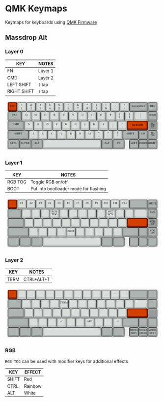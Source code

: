# QMK Keymaps

Keymaps for keyboards using [QMK Firmware](https://github.com/qmk/qmk_firmware)

## Massdrop Alt

### Layer 0

| KEY         | NOTES             |
|-------------|-------------------|
| FN          | Layer 1           |
| CMD         | Layer 2           |
| LEFT SHIFT  | `(` tap           |
| RIGHT SHIFT | `)` tap           |

![layer0](assets/massdrop-alt/layer0.png)

### Layer 1

| KEY     | NOTES                                 |
|---------|---------------------------------------|
| RGB TOG | Toggle RGB on/off                     |
| BOOT    | Put into bootloader mode for flashing |

![layer1](assets/massdrop-alt/layer1.png)

### Layer 2

| KEY     | NOTES      |
|---------|------------|
| TERM    | CTRL+ALT+T |

![layer2](assets/massdrop-alt/layer2.png)

### RGB

`RGB TOG` can be used with modifier keys for additional effects

| KEY   | EFFECT  |
|-------|---------|
| SHIFT | Red     |
| CTRL  | Rainbow |
| ALT   | White   |
